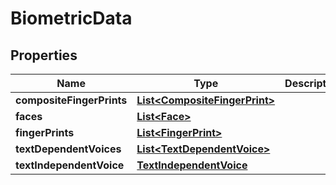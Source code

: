 
# BiometricData

## Properties
Name | Type | Description | Notes
------------ | ------------- | ------------- | -------------
**compositeFingerPrints** | [**List&lt;CompositeFingerPrint&gt;**](CompositeFingerPrint.md) |  |  [optional]
**faces** | [**List&lt;Face&gt;**](Face.md) |  |  [optional]
**fingerPrints** | [**List&lt;FingerPrint&gt;**](FingerPrint.md) |  |  [optional]
**textDependentVoices** | [**List&lt;TextDependentVoice&gt;**](TextDependentVoice.md) |  |  [optional]
**textIndependentVoice** | [**TextIndependentVoice**](TextIndependentVoice.md) |  |  [optional]




